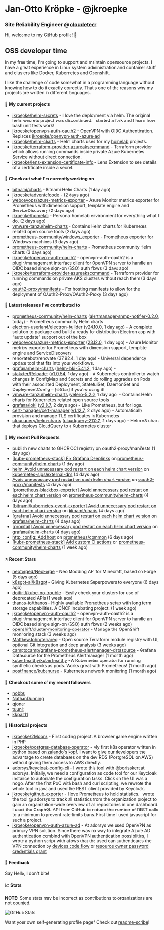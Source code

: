 # Jan-Otto Kröpke - @jkroepke
### Site Reliability Engineer @ [cloudeteer](https://cloudeteer.de/)

Hi, welcome to my GitHub profile! 👋

## OSS developer time
In my free time, I'm going to support and maintain opensource projects. I have a great experience in Linux system administration and container stuff and clusters like Docker, Kubernetes and Openshift.

I like the challenge of code somewhat in a programming language without knowing how to do it exactly correctly. That's one of the reasons why my projects are written in different languages.

#### 🌱 My current projects
- [jkroepke/helm-secrets](https://github.com/jkroepke/helm-secrets) - I love the deployment via helm. The original helm-secrets project was discontinued. I started a fork and I learn how bash unit tests work!
- [jkroepke/openvpn-auth-oauth2](https://github.com/jkroepke/openvpn-auth-oauth2) - OpenVPN with OIDC Authentication. Replaces  [jkroepke/openvpn-auth-azure-ad](https://github.com/jkroepke/openvpn-auth-azure-ad) 
- [jkroepke/helm-charts](https://github.com/jkroepke/helm-charts) - Helm charts used for my [homelab](https://github.com/jkroepke/homelab) projects.
- [jkroepke/terraform-provider-azureakscommand](https://github.com/jkroepke/terraform-provider-azureakscommand) - Terraform provider which allows running commands inside private Azure Kubernetes Service without direct connection.
- [jkroepke/lens-extension-certificate-info](https://github.com/jkroepke/lens-extension-certificate-info) - Lens Extension to see details of a certificate inside a secret.

#### 👷 Check out what I'm currently working on

- [bitnami/charts](https://github.com/bitnami/charts) - Bitnami Helm Charts (1 day ago)
- [jkroepke/adventofcode](https://github.com/jkroepke/adventofcode) -  (2 days ago)
- [webdevops/azure-metrics-exporter](https://github.com/webdevops/azure-metrics-exporter) - Azure Monitor metrics exporter for Prometheus with dimension support, template engine and ServiceDiscovery (2 days ago)
- [jkroepke/homelab](https://github.com/jkroepke/homelab) - Personal homelab environment for everything what I do. (2 days ago)
- [vmware-tanzu/helm-charts](https://github.com/vmware-tanzu/helm-charts) - Contains Helm charts for Kubernetes related open source tools (2 days ago)
- [prometheus-community/windows_exporter](https://github.com/prometheus-community/windows_exporter) - Prometheus exporter for Windows machines (3 days ago)
- [prometheus-community/helm-charts](https://github.com/prometheus-community/helm-charts) - Prometheus community Helm charts (3 days ago)
- [jkroepke/openvpn-auth-oauth2](https://github.com/jkroepke/openvpn-auth-oauth2) - openvpn-auth-oauth2 is a plugin/management interface client for OpenVPN server to handle an OIDC based single sign-on (SSO) auth flows (3 days ago)
- [jkroepke/terraform-provider-azureakscommand](https://github.com/jkroepke/terraform-provider-azureakscommand) - Terraform provider for running commands on private AKS clusters without reach them (3 days ago)
- [oauth2-proxy/manifests](https://github.com/oauth2-proxy/manifests) - For hosting manifests to allow for the deployment of OAuth2-Proxy/OAuth2-Proxy (3 days ago)

#### 🔭 Latest releases I've contributed to

- [prometheus-community/helm-charts](https://github.com/prometheus-community/helm-charts) ([alertmanager-snmp-notifier-0.2.0](https://github.com/prometheus-community/helm-charts/releases/tag/alertmanager-snmp-notifier-0.2.0), today) - Prometheus community Helm charts
- [electron-userland/electron-builder](https://github.com/electron-userland/electron-builder) ([v24.10.0](https://github.com/electron-userland/electron-builder/releases/tag/v24.10.0), 1 day ago) - A complete solution to package and build a ready for distribution Electron app with “auto update” support out of the box
- [webdevops/azure-metrics-exporter](https://github.com/webdevops/azure-metrics-exporter) ([23.12.0](https://github.com/webdevops/azure-metrics-exporter/releases/tag/23.12.0), 1 day ago) - Azure Monitor metrics exporter for Prometheus with dimension support, template engine and ServiceDiscovery
- [renovatebot/renovate](https://github.com/renovatebot/renovate) ([37.92.4](https://github.com/renovatebot/renovate/releases/tag/37.92.4), 1 day ago) - Universal dependency update tool that fits into your workflows.
- [grafana/helm-charts](https://github.com/grafana/helm-charts) ([helm-loki-5.41.2](https://github.com/grafana/helm-charts/releases/tag/helm-loki-5.41.2), 1 day ago) - 
- [stakater/Reloader](https://github.com/stakater/Reloader) ([v1.0.54](https://github.com/stakater/Reloader/releases/tag/v1.0.54), 1 day ago) - A Kubernetes controller to watch changes in ConfigMap and Secrets and do rolling upgrades on Pods with their associated Deployment, StatefulSet, DaemonSet and DeploymentConfig – [✩Star] if you&#39;re using it!
- [vmware-tanzu/helm-charts](https://github.com/vmware-tanzu/helm-charts) ([velero-5.2.0](https://github.com/vmware-tanzu/helm-charts/releases/tag/velero-5.2.0), 1 day ago) - Contains Helm charts for Kubernetes related open source tools
- [grafana/loki](https://github.com/grafana/loki) ([v2.8.7](https://github.com/grafana/loki/releases/tag/v2.8.7), 2 days ago) - Like Prometheus, but for logs.
- [cert-manager/cert-manager](https://github.com/cert-manager/cert-manager) ([v1.12.7](https://github.com/cert-manager/cert-manager/releases/tag/v1.12.7), 2 days ago) - Automatically provision and manage TLS certificates in Kubernetes
- [cloudquery/helm-charts](https://github.com/cloudquery/helm-charts) ([cloudquery-27.0.7](https://github.com/cloudquery/helm-charts/releases/tag/cloudquery-27.0.7), 2 days ago) - Helm v3 chart that deploys CloudQuery to a Kubernetes cluster

#### 🔨 My recent Pull Requests

- [publish new charts to GHCR OCI registry](https://github.com/oauth2-proxy/manifests/pull/181) on [oauth2-proxy/manifests](https://github.com/oauth2-proxy/manifests) (1 day ago)
- [[kube-prometheus-stack] Fix Grafana Deeplinks](https://github.com/prometheus-community/helm-charts/pull/4087) on [prometheus-community/helm-charts](https://github.com/prometheus-community/helm-charts) (1 day ago)
- [helm: Avoid unnecessary pod restart on each helm chart version](https://github.com/kubernetes-sigs/external-dns/pull/4103) on [kubernetes-sigs/external-dns](https://github.com/kubernetes-sigs/external-dns) (4 days ago)
- [Avoid unnecessary pod restart on each helm chart version](https://github.com/oauth2-proxy/manifests/pull/178) on [oauth2-proxy/manifests](https://github.com/oauth2-proxy/manifests) (4 days ago)
- [[prometheus-blackbox-exporter] Avoid unnecessary pod restart on each helm chart version](https://github.com/prometheus-community/helm-charts/pull/4077) on [prometheus-community/helm-charts](https://github.com/prometheus-community/helm-charts) (4 days ago)
- [[bitnami/kubernetes-event-exporter] Avoid unnecessary pod restart on each helm chart version](https://github.com/bitnami/charts/pull/21489) on [bitnami/charts](https://github.com/bitnami/charts) (4 days ago)
- [[grafana] Avoid unnecessary pod restart on each helm chart version](https://github.com/grafana/helm-charts/pull/2834) on [grafana/helm-charts](https://github.com/grafana/helm-charts) (4 days ago)
- [[promtail] Avoid unnecessary pod restart on each helm chart version](https://github.com/grafana/helm-charts/pull/2833) on [grafana/helm-charts](https://github.com/grafana/helm-charts) (4 days ago)
- [http_config: Add host](https://github.com/prometheus/common/pull/549) on [prometheus/common](https://github.com/prometheus/common) (6 days ago)
- [[kube-prometheus-stack] Add custom CI actions](https://github.com/prometheus-community/helm-charts/pull/4065) on [prometheus-community/helm-charts](https://github.com/prometheus-community/helm-charts) (1 week ago)

#### ⭐ Recent Stars

- [neoforged/NeoForge](https://github.com/neoforged/NeoForge) - Neo Modding API for Minecraft, based on Forge (5 days ago)
- [k8sgpt-ai/k8sgpt](https://github.com/k8sgpt-ai/k8sgpt) - Giving Kubernetes Superpowers to everyone (6 days ago)
- [doitintl/kube-no-trouble](https://github.com/doitintl/kube-no-trouble) - Easily check your clusters for use of deprecated APIs (1 week ago)
- [thanos-io/thanos](https://github.com/thanos-io/thanos) - Highly available Prometheus setup with long term storage capabilities. A CNCF Incubating project. (1 week ago)
- [jkroepke/openvpn-auth-oauth2](https://github.com/jkroepke/openvpn-auth-oauth2) - openvpn-auth-oauth2 is a plugin/management interface client for OpenVPN server to handle an OIDC based single sign-on (SSO) auth flows (2 weeks ago)
- [openshift/cluster-monitoring-operator](https://github.com/openshift/cluster-monitoring-operator) - Manage the OpenShift monitoring stack (3 weeks ago)
- [MatthewJohn/terrareg](https://github.com/MatthewJohn/terrareg) - Open source Terraform module registry with UI, optional Git integration and deep analysis (3 weeks ago)
- [camptocamp/grafana-prometheus-alertmanager-datasource](https://github.com/camptocamp/grafana-prometheus-alertmanager-datasource) - Grafana Datasource for the Prometheus Alertmanager (1 month ago)
- [kuberhealthy/kuberhealthy](https://github.com/kuberhealthy/kuberhealthy) - A Kubernetes operator for running synthetic checks as pods. Works great with Prometheus! (1 month ago)
- [postfinance/kubenurse](https://github.com/postfinance/kubenurse) - Kubernetes network monitoring (1 month ago)

#### 👯 Check out some of my recent followers

- [nobbs](https://github.com/nobbs)
- [NathanDunning](https://github.com/NathanDunning)
- [qjoner](https://github.com/qjoner)
- [tuunit](https://github.com/tuunit)
- [kkpan11](https://github.com/kkpan11)

#### 📜 Historical projects
- [jkroepke/2Moons](https://github.com/jkroepke/2Moons) - First coding project. A browser game engine written in PHP
- [jkroepke/postgres-database-operator](https://github.com/jkroepke/postgres-database-operator) - My first k8s operator written in python based on [zalando's kopf](https://github.com/zalando-incubator/kopf). I want to give our developers the advantage to create databases on the dev RDS (PostgreSQL on AWS) without giving them access to AWS directly.
- [adorsys/keycloak-config-cli](https://github.com/adorsys/keycloak-config-cli) - I wrote this tool with [@borisskert](https://github.com/borisskert) at adorsys. Initially, we need a configuration as code tool for our Keycloak instance to automate the configuration tasks. Click on the UI was a nogo. After the first PoC with bash and curl scripting, we rewrote the whole tool in java and used the REST client provided by Keycloak.
- [jkroepke/github_exporter](https://github.com/jkroepke/github_exporter) - I love Prometheus to hold statistics. I wrote the tool @ adorsys to track all statistics from the organization project to gain an organization-wide overview of all repositories in one dashboard. I used the GraphQL API from GitHub to reduce the number of REST calls to a minimum to prevent rate-limits bans. First time I used javascript for such a project.
- [jkroepke/openvpn-auth-azure-ad](https://github.com/jkroepke/openvpn-auth-azure-ad) - At adorsys we used OpenVPN as primary VPN solution. Since there was no way to integrate Azure AD authentication combind with OpenVPN authentication possiblities, I wrote a python script with allows that the used can authenticates the VPN connection by [devices code flow](https://docs.microsoft.com/en-us/azure/active-directory/develop/v2-oauth2-device-code) or [resource owner password credentials grant](https://docs.microsoft.com/en-us/azure/active-directory/develop/v2-oauth-ropc)

#### 💬 Feedback

Say Hello, I don't bite!

#### 📈 Stats

**NOTE:** Some stats may be incorrect as contributions to organizations
are not counted.

![GitHub Stats](https://github-readme-stats.vercel.app/api?username=jkroepke&count_private=false&theme=tokyonight&show_icons=true)

Want your own self-generating profile page? Check out [readme-scribe](https://github.com/muesli/readme-scribe)!
